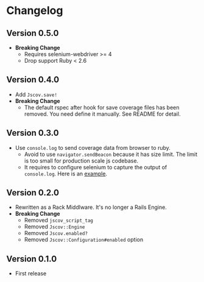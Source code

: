 # Changelog

## Version 0.5.0

* **Breaking Change**
  * Requires selenium-webdriver >= 4
  * Drop support Ruby < 2.6

## Version 0.4.0

* Add `Jscov.save!`
* **Breaking Change**
  * The default rspec after hook for save coverage files has been removed. You need define it manually. See README for detail.

## Version 0.3.0

* Use `console.log` to send coverage data from browser to ruby.
  * Avoid to use `navigator.sendBeacon` because it has size limit. The limit is too small for production scale js codebase.
  * It requires to configure selenium to capture the output of `console.log`. Here is an [example](https://github.com/kzkn/jscov/blob/fc9f7fc4a989024f0d16e47a7440560c3eed95df/spec/spec_helper.rb#L17-L33).

## Version 0.2.0

* Rewritten as a Rack Middlware. It's no longer a Rails Engine.
* **Breaking Change**
  * Removed `jscov_script_tag`
  * Removed `Jscov::Engine`
  * Removed `Jscov.enabled?`
  * Removed `Jscov::Configuration#enabled` option

## Version 0.1.0

* First release
